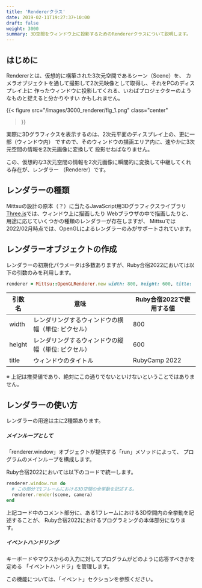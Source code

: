 ```yaml
---
title: 'Rendererクラス'
date: 2019-02-11T19:27:37+10:00
draft: false
weight: 3000
summary: 3D空間をウィンドウ上に投影するためのRendererクラスについて説明します。
---
```


## はじめに

Rendererとは、仮想的に構築された3次元空間であるシーン（Scene）を、
カメラオブジェクトを通して撮影して2次元映像として取得し、それをPCのディスプレイ上に
作ったウィンドウに投影してくれる、いわばプロジェクターのようなものと捉えると分かりやすい
かもしれません。

{{<
    figure src="/images/3000_renderer/fig_1.png"
    class="center"
>}}

実際に3Dグラフィクスを表示するのは、2次元平面のディスプレイ上の、更に一部（ウィンドウ内）
ですので、そのウィンドウの描画エリア内に、速やかに3次元空間の情報を2次元画像に変換して
投影せねばなりません。

この、仮想的な3次元空間の情報を2次元画像に瞬間的に変換して中継してくれる存在が、レンダラー
（Renderer）です。

## レンダラーの種類

Mittsuの設計の原本（？）に当たるJavaScript用3Dグラフィクスライブラリ
[Three.js](https://threejs.org/ "Three.jsの公式に移動")では、ウィンドウ上に描画したり
Webブラウザの中で描画したりと、用途に応じていくつかの種類のレンダラーが存在しますが、
Mittsuでは2022/02月時点では、OpenGLによるレンダラーのみがサポートされています。


## レンダラーオブジェクトの作成

レンダラーの初期化パラメータは多数ありますが、Ruby合宿2022においては以下の引数のみを利用します。

```ruby
renderer = Mittsu::OpenGLRenderer.new width: 800, height: 600, title: 'RubyCamp 2022'
```

| 引数名 | 意味 | Ruby合宿2022で使用する値 |
|--------|------|----|
| width | レンダリングするウィンドウの横幅（単位: ピクセル） | 800 |
| height | レンダリングするウィンドウの縦幅（単位: ピクセル） | 600 |
| title | ウィンドウのタイトル | RubyCamp 2022 |

※ 上記は推奨値であり、絶対にこの通りでないといけないということではありません。

## レンダラーの使い方

レンダラーの用途は主に2種類あります。

##### メインループとして

「renderer.window」オブジェクトが提供する「run」メソッドによって、
プログラムのメインループを構成します。

Ruby合宿2022においては以下のコードで統一します。

```ruby
renderer.window.run do
  # この部分で1フレームにおける3D空間の全挙動を記述する。
  renderer.render(scene, camera)
end
```

上記コード中のコメント部分に、ある1フレームにおける3D空間内の全挙動を記述することが、
Ruby合宿2022におけるプログラミングの本体部分になります。

##### イベントハンドリング

キーボードやマウスからの入力に対してプログラムがどのように応答すべきかを定める
「イベントハンドラ」を管理します。

この機能については、「イベント」セクションを参照ください。
